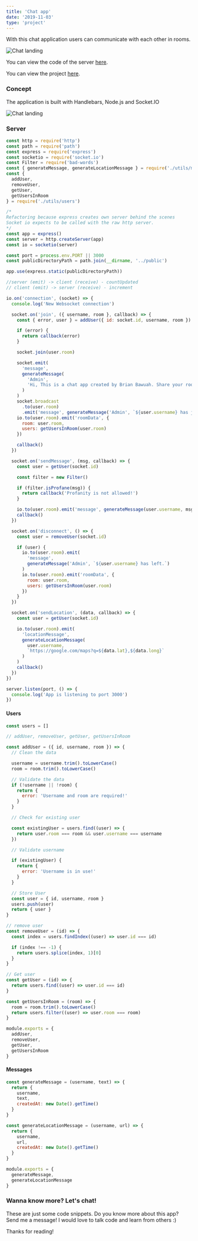 ```yaml
---
title: 'Chat app'
date: '2019-11-03'
type: 'project'
---
```


With this chat application users can communicate with each other in rooms.

![Chat landing](../utils/assets/chat-landing.png)

<p>
You can view the code of the server <a href="https://github.com/bbawuah/chat-app/"  target="__blank">here</a>. 
</p>
<p>
You can view the project <a href="https://bawuah-chatapp.herokuapp.com/"  target="__blank">here</a>. 
</p>

<h3>Concept</h3>
<p>The application is built with Handlebars, Node.js and Socket.IO
</p>

![Chat landing](../utils/assets/chats.png)

<h3>Server</h3>

```javascript
const http = require('http')
const path = require('path')
const express = require('express')
const socketio = require('socket.io')
const Filter = require('bad-words')
const { generateMessage, generateLocationMessage } = require('./utils/messages')
const {
  addUser,
  removeUser,
  getUser,
  getUsersInRoom
} = require('./utils/users')

/*
Refactoring because express creates own server behind the scenes
Socket io expects to be called with the raw http server.
*/
const app = express()
const server = http.createServer(app)
const io = socketio(server)

const port = process.env.PORT || 3000
const publicDirectoryPath = path.join(__dirname, '../public')

app.use(express.static(publicDirectoryPath))

//server (emit) -> client (receive) - countUpdated
// client (emit) -> server (receive) - increment

io.on('connection', (socket) => {
  console.log('New Websocket connection')

  socket.on('join', ({ username, room }, callback) => {
    const { error, user } = addUser({ id: socket.id, username, room })

    if (error) {
      return callback(error)
    }

    socket.join(user.room)

    socket.emit(
      'message',
      generateMessage(
        'Admin',
        'Hi, This is a chat app created by Brian Bawuah. Share your room name with your friends!'
      )
    )
    socket.broadcast
      .to(user.room)
      .emit('message', generateMessage('Admin', `${user.username} has joined!`))
    io.to(user.room).emit('roomData', {
      room: user.room,
      users: getUsersInRoom(user.room)
    })

    callback()
  })

  socket.on('sendMessage', (msg, callback) => {
    const user = getUser(socket.id)

    const filter = new Filter()

    if (filter.isProfane(msg)) {
      return callback('Profanity is not allowed!')
    }

    io.to(user.room).emit('message', generateMessage(user.username, msg))
    callback()
  })

  socket.on('disconnect', () => {
    const user = removeUser(socket.id)

    if (user) {
      io.to(user.room).emit(
        'message',
        generateMessage('Admin', `${user.username} has left.`)
      )
      io.to(user.room).emit('roomData', {
        room: user.room,
        users: getUsersInRoom(user.room)
      })
    }
  })

  socket.on('sendLocation', (data, callback) => {
    const user = getUser(socket.id)

    io.to(user.room).emit(
      'locationMessage',
      generateLocationMessage(
        user.username,
        `https://google.com/maps?q=${data.lat},${data.long}`
      )
    )
    callback()
  })
})

server.listen(port, () => {
  console.log('App is listening to port 3000')
})
```

<h4>Users</h4>

```javascript
const users = []

// addUser, removeUser, getUser, getUsersInRoom

const addUser = ({ id, username, room }) => {
  // Clean the data

  username = username.trim().toLowerCase()
  room = room.trim().toLowerCase()

  // Validate the data
  if (!username || !room) {
    return {
      error: 'Username and room are required!'
    }
  }

  // Check for existing user

  const existingUser = users.find((user) => {
    return user.room === room && user.username === username
  })

  // Validate username

  if (existingUser) {
    return {
      error: 'Username is in use!'
    }
  }

  // Store User
  const user = { id, username, room }
  users.push(user)
  return { user }
}

// remove user
const removeUser = (id) => {
  const index = users.findIndex((user) => user.id === id)

  if (index !== -1) {
    return users.splice(index, 1)[0]
  }
}

// Get user
const getUser = (id) => {
  return users.find((user) => user.id === id)
}

const getUsersInRoom = (room) => {
  room = room.trim().toLowerCase()
  return users.filter((user) => user.room === room)
}

module.exports = {
  addUser,
  removeUser,
  getUser,
  getUsersInRoom
}
```

<h4>Messages</h4>

```javascript
const generateMessage = (username, text) => {
  return {
    username,
    text,
    createdAt: new Date().getTime()
  }
}

const generateLocationMessage = (username, url) => {
  return {
    username,
    url,
    createdAt: new Date().getTime()
  }
}

module.exports = {
  generateMessage,
  generateLocationMessage
}
```

<h3>Wanna know more? Let's chat!</h3>
<p>These are just some code snippets. Do you know more about this app? Send me a message! I would love to talk code and learn from others :)</p>

<p>Thanks for reading!</p>
